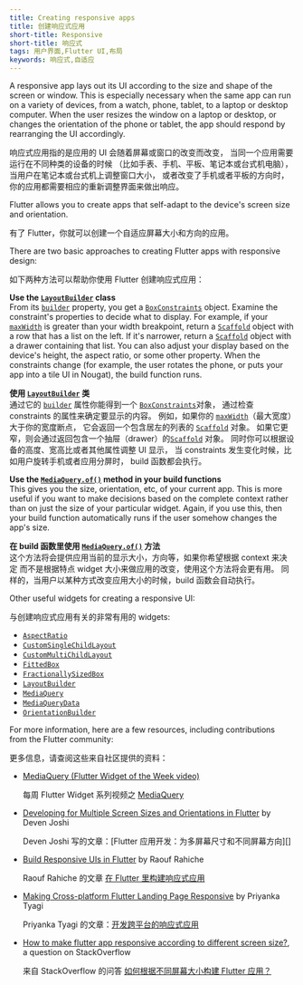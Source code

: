 ```yaml
---
title: Creating responsive apps
title: 创建响应式应用
short-title: Responsive
short-title: 响应式
tags: 用户界面,Flutter UI,布局
keywords: 响应式,自适应
---
```


A responsive app lays out its UI according to the
size and shape of the screen or window.
This is especially necessary when the same app
can run on a variety of devices, from a watch, phone,
tablet, to a laptop or desktop computer. When the user
resizes the window on a laptop or desktop,
or changes the orientation of the phone or tablet,
the app should respond by rearranging the UI accordingly.

响应式应用指的是应用的 UI 会随着屏幕或窗口的改变而改变，
当同一个应用需要运行在不同种类的设备的时候
（比如手表、手机、平板、笔记本或台式机电脑），
当用户在笔记本或台式机上调整窗口大小，
或者改变了手机或者平板的方向时，
你的应用都需要相应的重新调整界面来做出响应。

Flutter allows you to create apps that self-adapt
to the device's screen size and orientation.

有了 Flutter，你就可以创建一个自适应屏幕大小和方向的应用。

There are two basic approaches to creating Flutter
apps with responsive design:

如下两种方法可以帮助你使用 Flutter 创建响应式应用：

**Use the [`LayoutBuilder`][] class**
<br> From its [`builder`][] property, you get a
  [`BoxConstraints`][] object.
  Examine the constraint's properties to decide what to
  display. For example, if your [`maxWidth`][] is greater than
  your width breakpoint, return a [`Scaffold`][] object with a
  row that has a list on the left. If it's narrower,
  return a [`Scaffold`][] object with a drawer containing that
  list. You can also adjust your display based on the
  device's height, the aspect ratio, or some other property.
  When the constraints change (for example,
  the user rotates the phone, or puts your app into a tile UI
  in Nougat), the build function runs.
  
**使用 [`LayoutBuilder`][] 类**
<br> 通过它的 [`builder`][] 属性你能得到一个 [`BoxConstraints`][]对象，
  通过检查 constraints 的属性来确定要显示的内容。
  例如，如果你的 [`maxWidth`][]（最大宽度）大于你的宽度断点，
  它会返回一个包含居左的列表的 [`Scaffold`][] 对象。
  如果它更窄，则会通过返回包含一个抽屉（drawer）的[`Scaffold`][] 对象。
  同时你可以根据设备的高度、宽高比或者其他属性调整 UI 显示，
  当 constraints 发生变化时候，比如用户旋转手机或者应用分屏时，
  build 函数都会执行。

**Use the [`MediaQuery.of()`][] method in your build functions**
<br> This gives you the size, orientation, etc, of your current app.
  This is more useful if you want to make decisions based on the
  complete context rather than on just the size of your particular
  widget. Again, if you use this, then your build function automatically
  runs if the user somehow changes the app's size.
  
**在 build 函数里使用 [`MediaQuery.of()`][] 方法**
<br> 这个方法将会提供应用当前的显示大小，方向等，如果你希望根据 context 来决定
  而不是根据特点 widget 大小来做应用的改变，使用这个方法将会更有用。
  同样的，当用户以某种方式改变应用大小的时候，build 函数会自动执行。

Other useful widgets for creating a responsive UI:

与创建响应式应用有关的非常有用的 widgets:

* [`AspectRatio`][]
* [`CustomSingleChildLayout`][]
* [`CustomMultiChildLayout`][]
* [`FittedBox`][]
* [`FractionallySizedBox`][]
* [`LayoutBuilder`][]
* [`MediaQuery`][]
* [`MediaQueryData`][]
* [`OrientationBuilder`][]

For more information, here are a few resources,
including contributions from the Flutter community:

更多信息，请查阅这些来自社区提供的资料：

* [MediaQuery (Flutter Widget of the Week video)](https://www.youtube.com/watch?v=A3WrA4zAaPw)

  每周 Flutter Widget 系列视频之 [MediaQuery](https://www.youtube.com/watch?v=A3WrA4zAaPw)
  
* [Developing for Multiple Screen Sizes and Orientations in
  Flutter][]
  by Deven Joshi
  
  Deven Joshi 写的文章：[Flutter 应用开发：为多屏幕尺寸和不同屏幕方向][]
  
* [Build Responsive UIs in
  Flutter][]
  by Raouf Rahiche

  Raouf Rahiche 的文章 [在 Flutter 里构建响应式应用][Build Responsive UIs in
  Flutter]
  
* [Making Cross-platform Flutter Landing Page
  Responsive][]
  by Priyanka Tyagi

  Priyanka Tyagi 的文章：[开发跨平台的响应式应用][Making Cross-platform Flutter Landing Page Responsive]
  
* [How to make flutter app responsive according to different screen
  size?][],
  a question on StackOverflow

  来自 StackOverflow 的问答 [如何根据不同屏幕大小构建 Flutter 应用？][How to make flutter app responsive according to different screen size?]

[`AspectRatio`]: {{site.api}}/flutter/widgets/AspectRatio-class.html
[`BoxConstraints`]: {{site.api}}/flutter/rendering/BoxConstraints-class.html
[Build Responsive UIs in Flutter]: {{site.medium}}/flutter-community/build-responsive-uis-in-flutter-fd450bd59158
[`CustomMultiChildLayout`]: {{site.api}}/flutter/widgets/CustomMultiChildLayout-class.html
[`CustomSingleChildLayout`]: {{site.api}}/flutter/widgets/CustomSingleChildLayout-class.html
[Developing for Multiple Screen Sizes and Orientations in Flutter]: {{site.medium}}/flutter-community/developing-for-multiple-screen-sizes-and-orientations-in-flutter-fragments-in-flutter-a4c51b849434
[`FittedBox`]: {{site.api}}/flutter/widgets/FittedBox-class.html
[`FractionallySizedBox`]: {{site.api}}/flutter/widgets/FractionallySizedBox-class.html
[How to make flutter app responsive according to different screen size?]: https://stackoverflow.com/questions/49704497/how-to-make-flutter-app-responsive-according-to-different-screen-size
[`LayoutBuilder`]: {{site.api}}/flutter/widgets/LayoutBuilder-class.html
[`MediaQuery`]: {{site.api}}/flutter/widgets/MediaQuery-class.html
[`MediaQuery.of()`]: {{site.api}}/flutter/widgets/MediaQuery/of.html
[`MediaQueryData`]: {{site.api}}/flutter/widgets/MediaQueryData-class.html
[`OrientationBuilder`]: {{site.api}}/flutter/widgets/OrientationBuilder-class.html
[`Scaffold`]: {{site.api}}/flutter/material/Scaffold-class.html
[`builder`]: {{site.api}}/flutter/widgets/LayoutBuilder/builder.html
[Making Cross-platform Flutter Landing Page Responsive]: {{site.medium}}/flutter-community/making-cross-platform-flutter-landing-page-responsive-7fffe0655970
[`maxWidth`]: {{site.api}}/flutter/rendering/BoxConstraints/maxWidth.html
